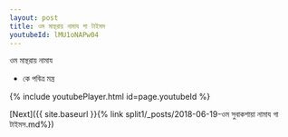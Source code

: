 ```yaml
---
layout: post
title: ওম মান্থরায় নামায গা টাইমস
youtubeId: lMU1oNAPw04
---
```

 
 
 ওম মান্থরায় নামায  
 
 -  কে পবিত্র মন্ত্র 
 
  
 
  
 
 
 
 
 
 


{% include youtubePlayer.html id=page.youtubeId %}
 
[Next]({{ site.baseurl }}{% link  split1/_posts/2018-06-19-ওম সুবাকশায়া নামায গা টাইমস.md%})
 
